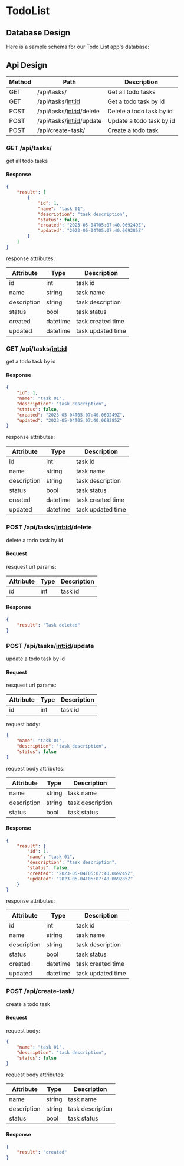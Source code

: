 # TodoList

## Database Design
Here is a sample schema for our Todo List app's database:

## Api Design

| Method | Path | Description |
| --- | --- | --- |
| GET | /api/tasks/ | Get all todo tasks |
| GET | /api/tasks/<int:id> | Get a todo task by id |
| POST | /api/tasks/<int:id>/delete | Delete a todo task by id |
| POST | /api/tasks/<int:id>/update | Update a todo task by id |
| POST | /api/create-task/ | Create a todo task |

### GET /api/tasks/

get all todo tasks

#### Response

```json
{
    "result": [
        {
            "id": 1,
            "name": "task 01",
            "description": "task description",
            "status": false,
            "created": "2023-05-04T05:07:40.069249Z",
            "updated": "2023-05-04T05:07:40.069285Z"
        }
    ]
}
```

response attributes:

| Attribute | Type | Description |
| --- | --- | --- |
| id | int | task id |
| name | string | task name |
| description | string | task description |
| status | bool | task status |
| created | datetime | task created time |
| updated | datetime | task updated time |

### GET /api/tasks/<int:id>

get a todo task by id

#### Response

```json
{
    "id": 1,
    "name": "task 01",
    "description": "task description",
    "status": false,
    "created": "2023-05-04T05:07:40.069249Z",
    "updated": "2023-05-04T05:07:40.069285Z"
}
```

response attributes:

| Attribute | Type | Description |
| --- | --- | --- |
| id | int | task id |
| name | string | task name |
| description | string | task description |
| status | bool | task status |
| created | datetime | task created time |
| updated | datetime | task updated time |

### POST /api/tasks/<int:id>/delete

delete a todo task by id

#### Request

resquest url params:

| Attribute | Type | Description |
| --- | --- | --- |
| id | int | task id |

#### Response

```json
{
    "result": "Task deleted"
}
```

### POST /api/tasks/<int:id>/update

update a todo task by id

#### Request

resquest url params:

| Attribute | Type | Description |
| --- | --- | --- |
| id | int | task id |

request body:

```json
{
    "name": "task 01",
    "description": "task description",
    "status": false
}
```

request body attributes:

| Attribute | Type | Description |
| --- | --- | --- |
| name | string | task name |
| description | string | task description |
| status | bool | task status |

#### Response

```json
{
    "result": {
        "id": 1,
        "name": "task 01",
        "description": "task description",
        "status": false,
        "created": "2023-05-04T05:07:40.069249Z",
        "updated": "2023-05-04T05:07:40.069285Z"
    }
}
```

response attributes:

| Attribute | Type | Description |
| --- | --- | --- |
| id | int | task id |
| name | string | task name |
| description | string | task description |
| status | bool | task status |
| created | datetime | task created time |
| updated | datetime | task updated time |

### POST /api/create-task/

create a todo task

#### Request

request body:

```json
{
    "name": "task 01",
    "description": "task description",
    "status": false
}
```

request body attributes:

| Attribute | Type | Description |
| --- | --- | --- |
| name | string | task name |
| description | string | task description |
| status | bool | task status |

#### Response

```json
{
    "result": "created"
}
```
